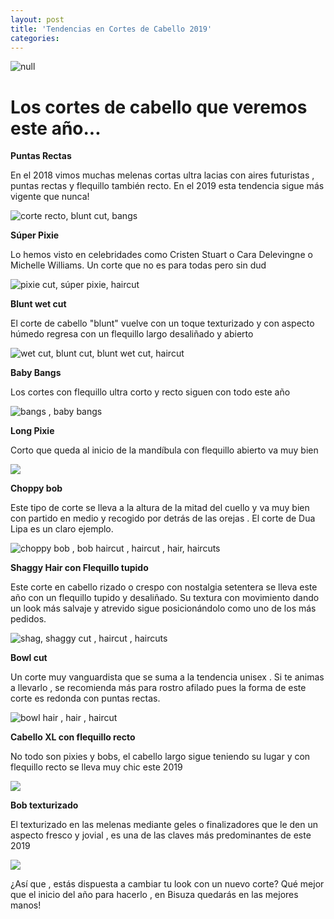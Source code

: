 ```yaml
---
layout: post
title: 'Tendencias en Cortes de Cabello 2019'
categories: 
---
```

![null](/img/uploads/new-york-str-c-rs17-14362.jpg)

# Los cortes de cabello que veremos este año...

**Puntas Rectas**

En el 2018 vimos muchas melenas cortas ultra lacias con aires futuristas , puntas rectas y flequillo también recto. En el 2019 esta tendencia sigue más vigente que nunca!

![corte recto, blunt cut, bangs](/img/uploads/pelorojo.jpg)

**Súper Pixie**

Lo hemos visto en celebridades como Cristen Stuart o Cara Delevingne o Michelle Williams. Un corte que no es para todas pero sin dud

![pixie cut, súper pixie, haircut](/img/uploads/cortes_de_pelo_para_2019_2981_490x736.jpg)

**Blunt wet cut**

El corte de cabello "blunt" vuelve con un toque texturizado y con aspecto húmedo regresa con un flequillo largo desaliñado y abierto

![wet cut, blunt cut, blunt wet cut, haircut](/img/uploads/bluntwet.jpg)

**Baby Bangs**

Los cortes con flequillo ultra corto y recto siguen con todo este año

![bangs , baby bangs ](/img/uploads/2abcbd7da433e4f12c369c8ea2ba91c2.jpg)

**Long Pixie**

Corto que queda al inicio de la mandíbula con flequillo abierto va muy bien

![](/img/uploads/longpixie.jpg)

**Choppy bob**

Este tipo de corte se lleva a la altura de la mitad del cuello y va muy bien con partido en medio y recogido por detrás de las orejas . El corte de Dua Lipa es un claro ejemplo.

![choppy bob , bob haircut , haircut , hair, haircuts](/img/uploads/0686be129b112b93b5afe3207147a2ff.jpg)

**Shaggy Hair con Flequillo tupido**

Este corte en cabello rizado o crespo con nostalgia setentera se lleva este año con un flequillo tupido y desaliñado. Su textura con movimiento dando un look más salvaje y atrevido sigue posicionándolo como uno de los más pedidos.

![shag, shaggy cut , haircut , haircuts](/img/uploads/5b7baf348d828d55eae3e49748a62655.jpg)

**Bowl cut**

Un corte muy vanguardista que se suma a la tendencia unisex  . Si te animas a llevarlo , se recomienda más para rostro afilado pues la forma de este corte es redonda con puntas rectas.

![bowl hair , hair , haircut ](/img/uploads/956635aabee8967bd05119c0f9cc4b06.jpg)

**Cabello XL con flequillo recto**

No todo son pixies y bobs, el cabello largo sigue teniendo su lugar y con flequillo recto se lleva muy chic este 2019

![](/img/uploads/b316356266691070caaf56ff0e442b01.jpg)

**Bob texturizado**

El texturizado en las melenas mediante geles o finalizadores que le den un aspecto fresco y jovial , es una de las claves más predominantes de este 2019

![](/img/uploads/wetbob.jpg)

¿Así que , estás dispuesta a cambiar tu look con un nuevo corte? Qué mejor que el inicio del año para hacerlo , en Bisuza quedarás en las mejores manos!
